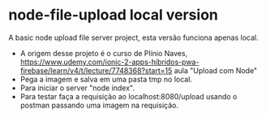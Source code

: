 # node-file-upload local version
A basic node upload file server project, esta versão funciona apenas local.

- A origem desse projeto é o curso de Plínio Naves, https://www.udemy.com/ionic-2-apps-hibridos-pwa-firebase/learn/v4/t/lecture/7748368?start=15 aula "Upload com Node"
- Pega a imagem e salva em uma pasta tmp no local.
- Para iniciar o server "node index".
- Para testar faça a requisição ao localhost:8080/upload usando o postman passando uma imagem na requisição.
